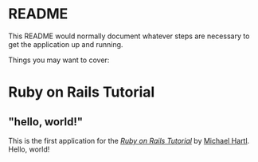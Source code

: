 # README

This README would normally document whatever steps are necessary to get the
application up and running.

Things you may want to cover:

# Ruby on Rails Tutorial

## "hello, world!"

This is the first application for the
[*Ruby on Rails Tutorial*](https://railstutorial.jp/)
by [Michael Hartl](http://www.michaelhartl.com/). Hello, world!
